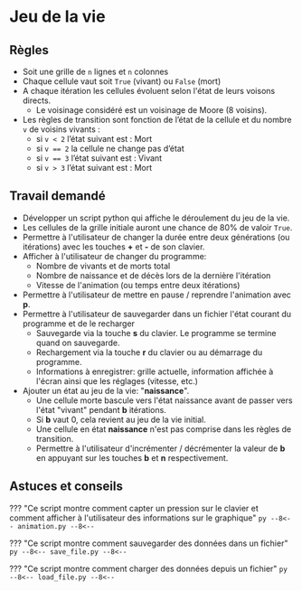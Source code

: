 # Jeu de la vie

## Règles

- Soit une grille de `n` lignes et `n` colonnes
- Chaque cellule vaut soit `True` (vivant) ou `False` (mort)
- A chaque itération les cellules évoluent selon l'état de leurs voisons directs.
  - Le voisinage considéré est un voisinage de Moore (8 voisins). 
- Les règles de transition sont fonction de l’état de la cellule et du nombre `v` de voisins vivants :
    - si `v < 2` l’état suivant est : Mort
    - si `v == 2` la cellule ne change pas d’état
    - si `v == 3` l’état suivant est : Vivant
    - si `v > 3` l’état suivant est : Mort

## Travail demandé

- Développer un script python qui affiche le déroulement du jeu de la vie.
- Les cellules de la grille initiale auront une chance de 80% de valoir `True`.
- Permettre à l'utilisateur de changer la durée entre deux générations (ou itérations) avec les touches **+** et **-** de son clavier.
- Afficher à l'utilisateur de changer du programme:
    - Nombre de vivants et de morts total
    - Nombre de naissance et de décès lors de la dernière l'itération
    - Vitesse de l'animation (ou temps entre deux itérations)
- Permettre à l'utilisateur de mettre en pause / reprendre l'animation avec **p**.
- Permettre à l'utilisateur de sauvegarder dans un fichier l'état courant du programme et de le recharger
    - Sauvegarde via la touche **s** du clavier. Le programme se termine quand on sauvegarde.
    - Rechargement via la touche **r** du clavier ou au démarrage du programme.
    - Informations à enregistrer: grille actuelle, information affichée à l'écran ainsi que les réglages (vitesse, etc.)
- Ajouter un état au jeu de la vie: "**naissance**".
    - Une cellule morte bascule vers l'état naissance avant de passer vers l'état "vivant" pendant **b** itérations.
    - Si **b** vaut 0, cela revient au jeu de la vie initial.
    - Une cellule en état **naissance** n'est pas comprise dans les règles de transition.
    - Permettre à l'utilisateur d'incrémenter / décrémenter la valeur de **b** en appuyant sur les touches **b** et **n** respectivement.

## Astuces et conseils

??? "Ce script montre comment capter un pression sur le clavier et comment afficher à l'utilisateur des informations sur le graphique"
    ```py
    --8<--
    animation.py
    --8<--
    ```

??? "Ce script montre comment sauvegarder des données dans un fichier"
    ```py
    --8<--
    save_file.py
    --8<--
    ```

??? "Ce script montre comment charger des données depuis un fichier"
    ```py
    --8<--
    load_file.py
    --8<--
    ```